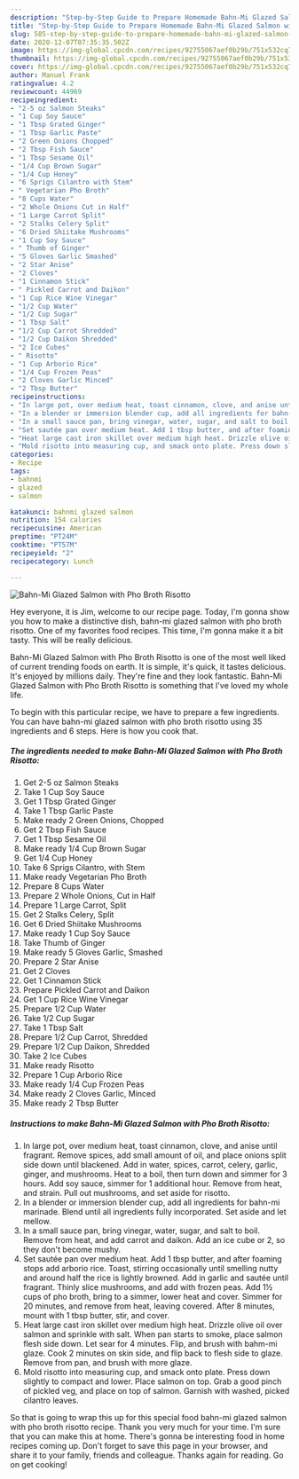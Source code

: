 ```yaml
---
description: "Step-by-Step Guide to Prepare Homemade Bahn-Mi Glazed Salmon with Pho Broth Risotto"
title: "Step-by-Step Guide to Prepare Homemade Bahn-Mi Glazed Salmon with Pho Broth Risotto"
slug: 585-step-by-step-guide-to-prepare-homemade-bahn-mi-glazed-salmon-with-pho-broth-risotto
date: 2020-12-07T07:35:35.502Z
image: https://img-global.cpcdn.com/recipes/92755067aef0b29b/751x532cq70/bahn-mi-glazed-salmon-with-pho-broth-risotto-recipe-main-photo.jpg
thumbnail: https://img-global.cpcdn.com/recipes/92755067aef0b29b/751x532cq70/bahn-mi-glazed-salmon-with-pho-broth-risotto-recipe-main-photo.jpg
cover: https://img-global.cpcdn.com/recipes/92755067aef0b29b/751x532cq70/bahn-mi-glazed-salmon-with-pho-broth-risotto-recipe-main-photo.jpg
author: Manuel Frank
ratingvalue: 4.2
reviewcount: 44969
recipeingredient:
- "2-5 oz Salmon Steaks"
- "1 Cup Soy Sauce"
- "1 Tbsp Grated Ginger"
- "1 Tbsp Garlic Paste"
- "2 Green Onions Chopped"
- "2 Tbsp Fish Sauce"
- "1 Tbsp Sesame Oil"
- "1/4 Cup Brown Sugar"
- "1/4 Cup Honey"
- "6 Sprigs Cilantro with Stem"
- " Vegetarian Pho Broth"
- "8 Cups Water"
- "2 Whole Onions Cut in Half"
- "1 Large Carrot Split"
- "2 Stalks Celery Split"
- "6 Dried Shiitake Mushrooms"
- "1 Cup Soy Sauce"
- " Thumb of Ginger"
- "5 Gloves Garlic Smashed"
- "2 Star Anise"
- "2 Cloves"
- "1 Cinnamon Stick"
- " Pickled Carrot and Daikon"
- "1 Cup Rice Wine Vinegar"
- "1/2 Cup Water"
- "1/2 Cup Sugar"
- "1 Tbsp Salt"
- "1/2 Cup Carrot Shredded"
- "1/2 Cup Daikon Shredded"
- "2 Ice Cubes"
- " Risotto"
- "1 Cup Arborio Rice"
- "1/4 Cup Frozen Peas"
- "2 Cloves Garlic Minced"
- "2 Tbsp Butter"
recipeinstructions:
- "In large pot, over medium heat, toast cinnamon, clove, and anise until fragrant. Remove spices, add small amount of oil, and place onions split side down until blackened. Add in water, spices, carrot, celery, garlic, ginger, and mushrooms. Heat to a boil, then turn down and simmer for 3 hours. Add soy sauce, simmer for 1 additional hour. Remove from heat, and strain. Pull out mushrooms, and set aside for risotto."
- "In a blender or immersion blender cup, add all ingredients for bahn-mi marinade. Blend until all ingredients fully incorporated. Set aside and let mellow."
- "In a small sauce pan, bring vinegar, water, sugar, and salt to boil. Remove from heat, and add carrot and daikon. Add an ice cube or 2, so they don&#39;t become mushy."
- "Set sautée pan over medium heat. Add 1 tbsp butter, and after foaming stops add arborio rice. Toast, stirring occasionally until smelling nutty and around half the rice is lightly browned. Add in garlic and sautée until fragrant. Thinly slice mushrooms, and add with frozen peas. Add 1½ cups of pho broth, bring to a simmer, lower heat and cover. Simmer for 20 minutes, and remove from heat, leaving covered. After 8 minutes, mount with 1 tbsp butter, stir, and cover."
- "Heat large cast iron skillet over medium high heat. Drizzle olive oil over salmon and sprinkle with salt. When pan starts to smoke, place salmon flesh side down. Let sear for 4 minutes. Flip, and brush with bahm-mi glaze. Cook 2 minutes on skin side, and flip back to flesh side to glaze. Remove from pan, and brush with more glaze."
- "Mold risotto into measuring cup, and smack onto plate. Press down slightly to compact and lower. Place salmon on top. Grab a good pinch of pickled veg, and place on top of salmon. Garnish with washed, picked cilantro leaves."
categories:
- Recipe
tags:
- bahnmi
- glazed
- salmon

katakunci: bahnmi glazed salmon 
nutrition: 154 calories
recipecuisine: American
preptime: "PT24M"
cooktime: "PT57M"
recipeyield: "2"
recipecategory: Lunch

---
```



![Bahn-Mi Glazed Salmon with Pho Broth Risotto](https://img-global.cpcdn.com/recipes/92755067aef0b29b/751x532cq70/bahn-mi-glazed-salmon-with-pho-broth-risotto-recipe-main-photo.jpg)

Hey everyone, it is Jim, welcome to our recipe page. Today, I'm gonna show you how to make a distinctive dish, bahn-mi glazed salmon with pho broth risotto. One of my favorites food recipes. This time, I'm gonna make it a bit tasty. This will be really delicious.



Bahn-Mi Glazed Salmon with Pho Broth Risotto is one of the most well liked of current trending foods on earth. It is simple, it's quick, it tastes delicious. It's enjoyed by millions daily. They're fine and they look fantastic. Bahn-Mi Glazed Salmon with Pho Broth Risotto is something that I've loved my whole life.


To begin with this particular recipe, we have to prepare a few ingredients. You can have bahn-mi glazed salmon with pho broth risotto using 35 ingredients and 6 steps. Here is how you cook that.

<!--inarticleads1-->

##### The ingredients needed to make Bahn-Mi Glazed Salmon with Pho Broth Risotto:

1. Get 2-5 oz Salmon Steaks
1. Take 1 Cup Soy Sauce
1. Get 1 Tbsp Grated Ginger
1. Take 1 Tbsp Garlic Paste
1. Make ready 2 Green Onions, Chopped
1. Get 2 Tbsp Fish Sauce
1. Get 1 Tbsp Sesame Oil
1. Make ready 1/4 Cup Brown Sugar
1. Get 1/4 Cup Honey
1. Take 6 Sprigs Cilantro, with Stem
1. Make ready  Vegetarian Pho Broth
1. Prepare 8 Cups Water
1. Prepare 2 Whole Onions, Cut in Half
1. Prepare 1 Large Carrot, Split
1. Get 2 Stalks Celery, Split
1. Get 6 Dried Shiitake Mushrooms
1. Make ready 1 Cup Soy Sauce
1. Take  Thumb of Ginger
1. Make ready 5 Gloves Garlic, Smashed
1. Prepare 2 Star Anise
1. Get 2 Cloves
1. Get 1 Cinnamon Stick
1. Prepare  Pickled Carrot and Daikon
1. Get 1 Cup Rice Wine Vinegar
1. Prepare 1/2 Cup Water
1. Take 1/2 Cup Sugar
1. Take 1 Tbsp Salt
1. Prepare 1/2 Cup Carrot, Shredded
1. Prepare 1/2 Cup Daikon, Shredded
1. Take 2 Ice Cubes
1. Make ready  Risotto
1. Prepare 1 Cup Arborio Rice
1. Make ready 1/4 Cup Frozen Peas
1. Make ready 2 Cloves Garlic, Minced
1. Make ready 2 Tbsp Butter




<!--inarticleads2-->

##### Instructions to make Bahn-Mi Glazed Salmon with Pho Broth Risotto:

1. In large pot, over medium heat, toast cinnamon, clove, and anise until fragrant. Remove spices, add small amount of oil, and place onions split side down until blackened. Add in water, spices, carrot, celery, garlic, ginger, and mushrooms. Heat to a boil, then turn down and simmer for 3 hours. Add soy sauce, simmer for 1 additional hour. Remove from heat, and strain. Pull out mushrooms, and set aside for risotto.
1. In a blender or immersion blender cup, add all ingredients for bahn-mi marinade. Blend until all ingredients fully incorporated. Set aside and let mellow.
1. In a small sauce pan, bring vinegar, water, sugar, and salt to boil. Remove from heat, and add carrot and daikon. Add an ice cube or 2, so they don&#39;t become mushy.
1. Set sautée pan over medium heat. Add 1 tbsp butter, and after foaming stops add arborio rice. Toast, stirring occasionally until smelling nutty and around half the rice is lightly browned. Add in garlic and sautée until fragrant. Thinly slice mushrooms, and add with frozen peas. Add 1½ cups of pho broth, bring to a simmer, lower heat and cover. Simmer for 20 minutes, and remove from heat, leaving covered. After 8 minutes, mount with 1 tbsp butter, stir, and cover.
1. Heat large cast iron skillet over medium high heat. Drizzle olive oil over salmon and sprinkle with salt. When pan starts to smoke, place salmon flesh side down. Let sear for 4 minutes. Flip, and brush with bahm-mi glaze. Cook 2 minutes on skin side, and flip back to flesh side to glaze. Remove from pan, and brush with more glaze.
1. Mold risotto into measuring cup, and smack onto plate. Press down slightly to compact and lower. Place salmon on top. Grab a good pinch of pickled veg, and place on top of salmon. Garnish with washed, picked cilantro leaves.




So that is going to wrap this up for this special food bahn-mi glazed salmon with pho broth risotto recipe. Thank you very much for your time. I'm sure that you can make this at home. There's gonna be interesting food in home recipes coming up. Don't forget to save this page in your browser, and share it to your family, friends and colleague. Thanks again for reading. Go on get cooking!
